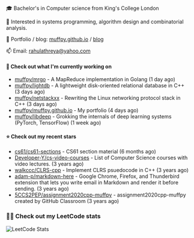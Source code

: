 🎓 Bachelor's in Computer science from King's College London  

🔭 Interested in systems programming, algorithm design and combinatorial analysis.

🤗 Portfolio / blog: [muffpy.github.io](https://muffpy.github.io/) / [blog](https://muffpy.github.io/blog)

📫 Email: [rahulathreya@yahoo.com](mailto:rahulathreya@yahoo.com)

#### 👷 Check out what I'm currently working on

- [muffpy/mrgo](https://github.com/muffpy/mrgo) - A MapReduce implementation in Golang (1 day ago)
- [muffpy/lightdb](https://github.com/muffpy/lightdb) - A lightweight disk-oriented relational database in C&#43;&#43; (3 days ago)
- [muffpy/netstackxx](https://github.com/muffpy/netstackxx) - Rewriting the Linux networking protocol stack in C&#43;&#43; (3 days ago)
- [muffpy/muffpy.github.io](https://github.com/muffpy/muffpy.github.io) - My portfolio (4 days ago)
- [muffpy/libdeep](https://github.com/muffpy/libdeep) - Grokking the internals of deep learning systems (PyTorch, TensorFlow) (1 week ago)

#### ⭐ Check out my recent stars

- [cs61/cs61-sections](https://github.com/cs61/cs61-sections) - CS61 section material (6 months ago)
- [Developer-Y/cs-video-courses](https://github.com/Developer-Y/cs-video-courses) - List of Computer Science courses with video lectures. (3 years ago)
- [walkccc/CLRS-cpp](https://github.com/walkccc/CLRS-cpp) - Implement CLRS psuedocode in C&#43;&#43; (3 years ago)
- [adam-p/markdown-here](https://github.com/adam-p/markdown-here) - Google Chrome, Firefox, and Thunderbird extension that lets you write email in Markdown and render it before sending. (3 years ago)
- [5CCS2PEP/assignment2020cpp-muffpy](https://github.com/5CCS2PEP/assignment2020cpp-muffpy) - assignment2020cpp-muffpy created by GitHub Classroom (3 years ago)

### 👨‍💻 Check out my LeetCode stats
![LeetCode Stats](https://leetcode.card.workers.dev/lcascension?theme=unicorn&font=baloo&extension=null)
